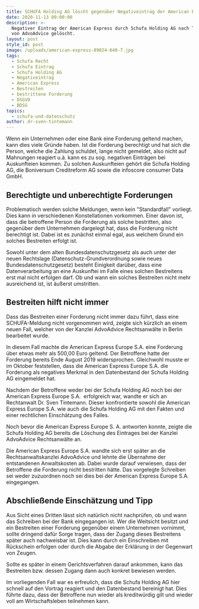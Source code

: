 ```yaml
---
title: SCHUFA Holding AG löscht gegenüber Negativeintrag der American Express
date: 2020-11-13 00:00:00
description: >-
  Negativer Eintrag der American Express durch Schufa Holding AG nach Tätigkeit
  von AdvoAdvice gelöscht.
layout: post
style_id: post
image: /uploads/american-express-89024-640-7.jpg
tags:
  - Schufa Recht
  - Schufa Eintrag
  - Schufa Holding AG
  - Negativeintrag
  - American Express
  - Bestreiten
  - bestrittene Forderung
  - DSGVO
  - BDSG
topics:
  - schufa-und-datenschutz
author: dr-sven-tintemann
---
```


Wenn ein Unternehmen oder eine Bank eine Forderung geltend machen, kann dies viele Gründe haben. Ist die Forderung berechtigt und hat sich die Person, welche die Zahlung schuldet, lange nicht gemeldet, also nicht auf Mahnungen reagiert u.ä. kann es zu sog. negativen Einträgen bei Auskunfteien kommen. Zu solchen Auskunfteien gehört die Schufa Holding AG, die Boniversum Creditreform AG sowie die infoscore consumer Data GmbH.&nbsp;

## Berechtigte und unberechtigte Forderungen

Problematisch werden solche Meldungen, wenn kein "Standardfall" vorliegt. Dies kann in verschiedenen Konstellationen vorkommen. Einer davon ist, dass die betroffene Person die Forderung als solche bestritten, also gegenüber dem Unternehmen dargelegt hat, dass die Forderung nicht berechtigt ist. Dabei ist es zunächst einmal egal, aus welchem Grund ein solches Bestreiten erfolgt ist.

Sowohl unter dem alten Bundesdatenschutzgesetz als auch unter der neuen Rechtslage (Datenschutz-Grundverordnung sowie neues Bundesdatenschutzgesetz) besteht Einigkeit darüber, dass eine Datenverarbeitung an eine Auskunftei im Falle eines solchen Bestreitens erst mal nicht erfolgen darf. Ob und wann ein solches Bestreiten nicht mehr ausreichend ist, ist äu&szlig;erst umstritten.&nbsp;

## Bestreiten hilft nicht immer

Dass das Bestreiten einer Forderung nicht immer dazu führt, dass eine SCHUFA-Meldung nicht vorgenommen wird, zeigte sich kürzlich an einem neuen Fall, welcher von der Kanzlei AdvoAdvice Rechtsanwälte in Berlin bearbeitet wurde.

In diesem Fall machte die American Express Europe S.A. eine Forderung über etwas mehr als 500,00 Euro geltend. Der Betroffene hatte der Forderung bereits Ende August 2019 widersprochen. Gleichwohl musste er im Oktober feststellen, dass die American Express Europe S.A. die Forderung als negatives Merkmal in den Datenbestand der Schufa Holding AG eingemeldet hat.

Nachdem der Betroffene weder bei der Schufa Holding AG noch bei der American Express Europe S.A.&nbsp; erfolgreich war, wandte er sich an Rechtanwalt Dr. Sven Tintemann. Dieser konfrontierte sowohl die American Express Europe S.A. wie auch die Schufa Holding AG mit den Fakten und einer rechtlichen Einschätzung des Falles.

Noch bevor die American Express Europe S. A. antworten konnte, zeigte die Schufa Holding AG bereits die Löschung des Eintrages bei der Kanzlei AdvoAdvice Rechtsanwälte an.

Die American Express Europe S.A. wandte sich erst später an die Rechtsanwaltskanzlei AdvoAdvice und lehnte die Übernahme der entstandenen Anwaltskosten ab. Dabei wurde darauf verwiesen, dass der Betroffene die Forderung nicht bestritten hätte. Das vorgelegte Schreiben sei weder zuzuordnen noch sei dies bei der American Express Europe S.A. eingegangen.

## Abschlie&szlig;ende Einschätzung und Tipp

Aus Sicht eines Dritten lässt sich natürlich nicht nachprüfen, ob und wann das Schreiben bei der Bank eingegangen ist. Wer die Weitsicht besitzt und ein Bestreiten einer Forderung gegenüber einem Unternehmen vornimmt, sollte dringend dafür Sorge tragen, dass der Zugang dieses Bestreitens später auch nachweisbar ist. Dies kann durch ein Einschreiben mit Rückschein erfolgen oder durch die Abgabe der Erklärung in der Gegenwart von Zeugen.

Sollte es später in einem Gerichtsverfahren darauf ankommen, kann das Bestreiten bzw. dessen Zugang dann auch konkret bewiesen werden.

Im vorliegenden Fall war es erfreulich, dass die Schufa Holding AG hier schnell auf den Vortrag reagiert und den Datenbestand bereinigt hat. Dies führte dazu, dass der Betroffene nun wieder als kreditwürdig gilt und wieder voll am Wirtschaftsleben teilnehmen kann.